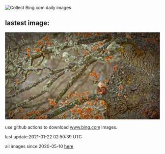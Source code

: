 ![Collect Bing.com daily images](https://github.com/counter2015/bing-daily-images/workflows/Collect%20Bing.com%20daily%20images/badge.svg)
## lastest image:
![](images/RSOakTree.jpg)

use github actions to download www.bing.com images.

last update:2021-01-22 02:50:39 UTC

all images since 2020-05-10 [here](https://github.com/counter2015/bing-daily-images/tree/master/images) 
